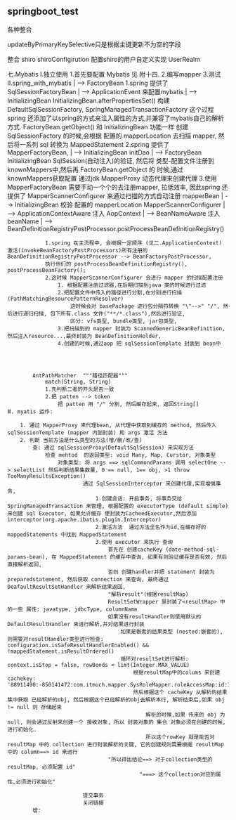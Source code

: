 ## springboot_test

各种整合

updateByPrimaryKeySelective只是根据主键更新不为空的字段

整合 shiro 
    shiroConfigirution 配置shiro的用户自定义实现 UserRealm

七.Mybatis
	Ⅰ.独立使用
		1.首先要配置 Mybatis
			见 附十四.
		2.编写mapper
		3.测试
	Ⅱ.spring_with_mybatis					| --> FactoryBean
		1.spring 提供了 SqlSessionFactoryBean | --> ApplicationEvent 来配置mybatis
											| --> InitializingBean 
			InitializingBean.afterPropertiesSet()
				构建 DefaultSqlSessionFactory, SpringManagedTransactionFactory  这个过程spring 还添加了以spring的方式来注入属性的方式,并兼容了mybatis自己的解析方式.
			FactoryBean.getObject() 和 InitializingBean 功能一样
			创建 SqlSessionFactory 的时候,会根据 配置的 mapperLocation 去扫描 mapper, 然后将一系列 sql 转换为 MappedStatement
		2.spring 提供了 MapperFactoryBean, | --> InitializingBean initDao
										 | --> FactoryBean
			 InitializingBean 
			 	SqlSession(自动注入)的验证, 然后将 类型-配置文件注册到 knownMappers中,然后再 FactoryBean.getObject 的 时候,通过 knownMappers获取配置 通过jdk MapperProxy 动态代理来创建代理
	 	3.使用 MapperFactoryBean 需要手动一个个的去注册mapper, 拉低效率,
	 	因此spring 还提供了 MapperScannerConfigurer 来通过扫描的方式自动注册 mapperBean
	 		 						| --> InitializingBean 			校验 配置的 mapperLocation
			MapperScannerConfigurer | --> ApplicationContextAware 	注入 AopContext
	 								| --> BeanNameAware				注入beanName
	 								| --> BeanDefinitionRegistryPostProcessor.postProcessBeanDefinitionRegistry()

				1.spring 在主流程中, 会根据一定顺序 (见二.ApplicationContext) 激活(invokeBeanFactoryPostProcessors)所有注册的 BeanDefinitionRegistryPostProcessor --> BeanFactoryPostProcessor,
				执行他们的 postProcessBeanDefinitionRegistry(), postProcessBeanFactory();
				2.这时候 MapperScannerConfigurer 会进行 mapper 的扫描配置注册
					1. 根据配置注册过滤器,在后期扫描到java 类的时候进行过滤
					2.把配置文件中传入的路径进行分割,在分别进行扫描 (PathMatchingResourcePatternResolver)
						这时候会对 basePackage 进行包分隔符转换 "\"-->" "/", 然后进行递归扫描, 包下所有.class 文件("**/*.class"),然后进行验证, 
						区分: vfs类型, bundle类型, jar包类型, 
					3.把扫描到的 mapper 封装为 ScannedGenericBeanDefinition, 然后注入resource...,最终封装为 BeanDefinitionHolder,
					4.创建的时候,通过aop 把 sqlSessionTemplate 封装到 bean中	




			AntPathMatcher	"""路径匹配器"""
				match(String, String)
				1.先判断二者的开头是否一致
				2.把 patten --> token
					把 patten 用 "/" 分割, 然后缓存起来, 返回String[]
	Ⅲ. myatis 运作:

		1. 通过 MapperProxy 来代理bean, 从代理中获取到缓存的 method, 然后传入 sqlSessionTemplate (mapper 内部封装) 和 args 激活 方法
		2. 判断 当前方法是什么类型的方法(增/删/改/查)
			查: 通过 sqlSessionProxy(DefaultSqlSession) 来实现方法
				检查 mehtod  的返回类型: void Many, Map, Curstor, 对象类型
					对象类型: 将 args ==> sqlCommondParams 调用 selectOne --> selectList 然后判断结果集数量, 0 == null, 1== obj, >1 throw TooManyResultsException()
							通过 SqlSessionInterceptor 来创建代理,实现增强事务,
								1.创建会话: 开启事务, 将事务交给 SpringManagedTransaction 来管理, 根据配置的 executorType (default simple) 来创建 sql Executor, 如果允许缓存 便封装为CacheedExecutor,然后添加 interceptor(org.apache.ibatis.plugin.Interceptor)
								2.激活方法	通过方法全名作为id,在缓存好的 mappedStatements 中找到 MappedStatement
								3.使用 executor 来执行 查询
									首先在 创建cacheKey (date-method-sql-params-bean), 在 MappedStatement 的缓存中查询, 如果有则验证缓存是否有效, 然后直接解析返回, 
									否则 创建handler并把 statement 封装为preparedstatement, 然后获取 connection 来查询, 最终通过 DeafaultResultSetHandler 来解析结果返回, 
                                    "解析result"(根据resultMap)
                                    ResultSetWrapper 里封装了<resultMap> 中的一些 属性: javatype, jdbcType, columnName
                                    如果没有resultHandler则使用默认的 DefaultResultHandler 来进行解析,并对结果进行封装
                                        如果是嵌套的结果类型 (nested:嵌套的), 则需要对resultHandler类型进行检查: configuration.isSafeResultHandlerEnabled() && !mappedStatement.isResultOrdered()
                                        循环对resultSet进行解析: context.isStop = false, rowBonds < limt(Integer.MAX_VALUE)
                                            根据resultMap中的colums 来创建cachekey: '88911490:-850141472:com.itmuch.mapper.SysRoleMapper.roleAccessMap:id:1'
                                            然后根据这个 cacheKey 从解析的结果集中获取 已经解析的obj, 然后根据这个已经解析的obj去解析本行, 解析结束后,如果 obj != null 则 存储起来
                                                解析的时候,如果 传来的 obj 为 null, 则会通过反射来创建一个 接收对象, 所以 封装对象的 集合 对象必须在创建的时候,进行初始化.
                                                所以这个rowKey 就是能否对 resultMap 中的 collection 进行封装解析的关键, 它的创建规则需要根据 resultMap 中的 column==> id 来进行
                                    "所以得出结论==> 对于collection类型的resultMap, 必须配置 id"
                                              "===> 这个collection对应的属性,必须进行初始化"

							提交事务
							关闭链接
			增: 


